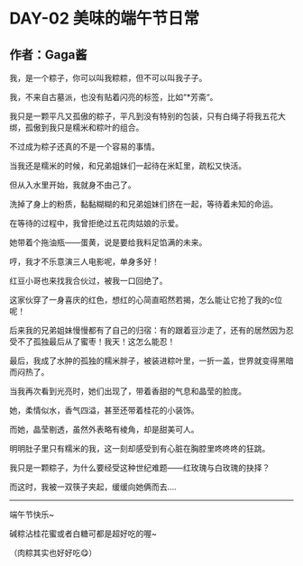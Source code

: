 # DAY-02 美味的端午节日常

## 作者：Gaga酱

我，是一个粽子，你可以叫我粽粽，但不可以叫我子子。

我，不来自古墓派，也没有贴着闪亮的标签，比如“*芳斋“。

我只是一颗平凡又孤傲的粽子，平凡到没有特别的包装，只有白绳子将我五花大绑，孤傲到我只是糯米和粽叶的组合。

不过成为粽子还真的不是一个容易的事情。

当我还是糯米的时候，和兄弟姐妹们一起待在米缸里，疏松又快活。

但从入水里开始，我就身不由己了。

洗掉了身上的粉质，黏黏糊糊的和兄弟姐妹们挤在一起，等待着未知的命运。

在等待的过程中，我曾拒绝过五花肉姑娘的示爱。

她带着个拖油瓶——蛋黄，说是要给我料足馅满的未来。

哼，我才不乐意演三人电影呢，单身多好！

红豆小哥也来找我合伙过，被我一口回绝了。

这家伙穿了一身喜庆的红色，想红的心简直昭然若揭，怎么能让它抢了我的c位呢！

后来我的兄弟姐妹慢慢都有了自己的归宿：有的跟着豆沙走了，还有的居然因为忍受不了孤独最后从了蜜枣！我天！这怎么能忍！

最后，我成了水肿的孤独的糯米胖子，被装进粽叶里，一折一盖，世界就变得黑暗而闷热了。

当我再次看到光亮时，她们出现了，带着香甜的气息和晶莹的脸庞。

她，柔情似水，香气四溢，甚至还带着桂花的小装饰。

而她，晶莹剔透，虽然外表略有棱角，却是甜美可人。

明明肚子里只有糯米的我，这一刻却感受到有心脏在胸腔里咚咚咚的狂跳。

我只是一颗粽子，为什么要经受这种世纪难题——红玫瑰与白玫瑰的抉择？

而这时，我被一双筷子夹起，缓缓向她俩而去….

***

端午节快乐~

碱粽沾桂花蜜或者白糖可都是超好吃的喔~

（肉粽其实也好好吃😋）

